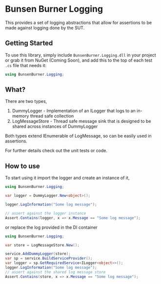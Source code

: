 ﻿# Bunsen Burner Logging

This provides a set of logging abstractions that allow for assertions to be made
against logging done by the SUT.

## Getting Started

To use this library, simply include `BunsenBurner.Logging.dll` in your project
or grab
it from NuGet (Coming Soon), and add this to the top of each test `.cs` file
that needs it:

```C#
using BunsenBurner.Logging;
```

## What?

There are two types,

1. DummyLogger - Implementation of an ILogger that logs to an in-memory thread
   safe collection
2. LogMessageStore - Thread safe message sink that is designed to be shared
   across instances of DummyLogger

Both types extend IEnumerable of LogMessage, so can be easily used in
assertions.

For further details check out the unit tests or code.

## How to use

To start using it import the logger and create an instance of it,

```c#
using BunsenBurner.Logging;

var logger = DummyLogger.New<object>();

logger.LogInformation("Some log message");

// assert against the logger instance
Assert.Contains(logger, x => x.Message == "Some log message");
```

or replace the log provided in the DI container

```c#
using BunsenBurner.Logging;

var store = LogMessageStore.New();

service.AddDummyLogger(store);
var sp = service.BuildServiceProvider();
var logger = sp.GetRequiredService<ILogger<object>>();
logger.LogInformation("Some log message");
// assert against the shared log message store
Assert.Contains(store, x => x.Message == "Some log message");
```
